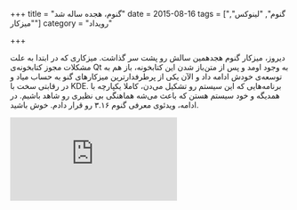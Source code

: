 +++
title = "گنوم، هجده ساله شد"
date = 2015-08-16
tags = ["گنوم", "لینوکس", "میزکار"]
category = "رویداد"

+++

دیروز، میزکار گنوم هجدهمین سالش رو پشت سر گذاشت. میزکاری که در ابتدا به علت مشکلات مجوز کتابخونه‌ی Qt به وجود اومد و پس از متن‌باز شدن این کتابخونه، باز هم به توسعه‌ی خودش ادامه داد و الآن یکی از پرطرفدارترین میزکارهای گنو به حساب میاد و در رقابتی سخت با KDE. برنامه‌هایی که این سیستم رو تشکیل می‌دن، کاملا یکپارچه با همدیگه و خود سیستم هستن که باعث می‌شه هماهنگی بی نظیری رو شاهد باشیم. در ادامه، ویدئوی معرفی گنوم ۳.۱۶ رو قرار دادم.
خوش باشید.

<iframe class="youtube-embed" src="https://www.youtube.com/embed/WxRLa5hTGkg" frameborder="0" allowfullscreen></iframe>
